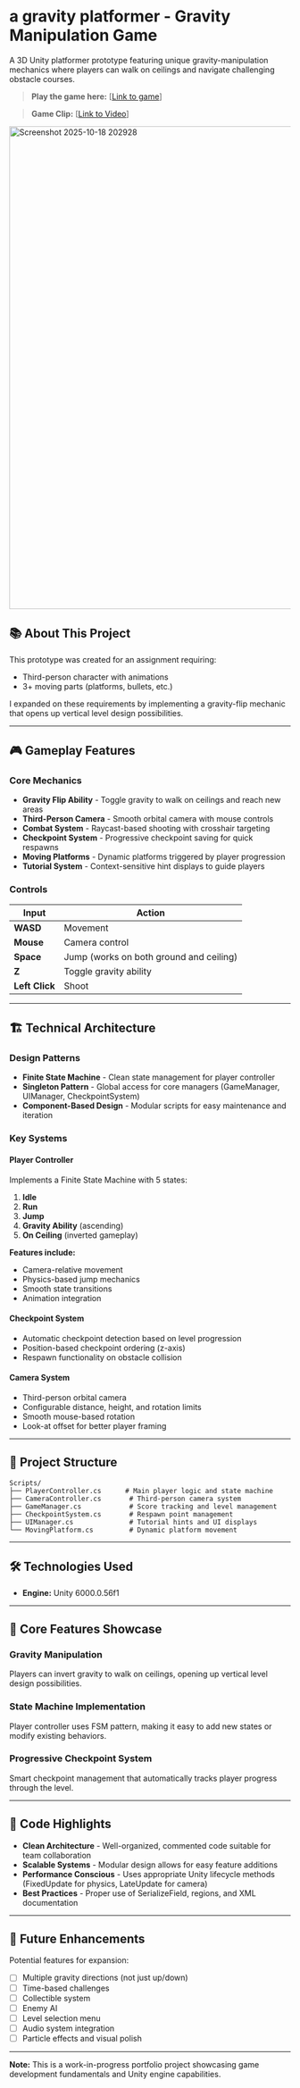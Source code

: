 # a gravity platformer - Gravity Manipulation Game

A 3D Unity platformer prototype featuring unique gravity-manipulation mechanics where players can walk on ceilings and navigate challenging obstacle courses.

> **Play the game here:** [[Link to game](https://adeoja.itch.io/a-gravity-platformer)]

> **Game Clip:** [[Link to Video](https://youtu.be/2zsQ_3-Gohs)]
<img width="1579" height="865" alt="Screenshot 2025-10-18 202928" src="https://github.com/user-attachments/assets/7a312f23-023e-4143-8159-2a5860d84679" />


## 📚 About This Project

This prototype was created for an assignment requiring:
- Third-person character with animations
- 3+ moving parts (platforms, bullets, etc.)

I expanded on these requirements by implementing a gravity-flip mechanic that opens up vertical level design possibilities.

---

## 🎮 Gameplay Features

### Core Mechanics

- **Gravity Flip Ability** - Toggle gravity to walk on ceilings and reach new areas
- **Third-Person Camera** - Smooth orbital camera with mouse controls
- **Combat System** - Raycast-based shooting with crosshair targeting
- **Checkpoint System** - Progressive checkpoint saving for quick respawns
- **Moving Platforms** - Dynamic platforms triggered by player progression
- **Tutorial System** - Context-sensitive hint displays to guide players

### Controls

| Input | Action |
|-------|--------|
| **WASD** | Movement |
| **Mouse** | Camera control |
| **Space** | Jump (works on both ground and ceiling) |
| **Z** | Toggle gravity ability |
| **Left Click** | Shoot |

---

## 🏗️ Technical Architecture

### Design Patterns

- **Finite State Machine** - Clean state management for player controller
- **Singleton Pattern** - Global access for core managers (GameManager, UIManager, CheckpointSystem)
- **Component-Based Design** - Modular scripts for easy maintenance and iteration

### Key Systems

#### Player Controller

Implements a Finite State Machine with 5 states:

1. **Idle**
2. **Run**
3. **Jump**
4. **Gravity Ability** (ascending)
5. **On Ceiling** (inverted gameplay)

**Features include:**
- Camera-relative movement
- Physics-based jump mechanics
- Smooth state transitions
- Animation integration

#### Checkpoint System

- Automatic checkpoint detection based on level progression
- Position-based checkpoint ordering (z-axis)
- Respawn functionality on obstacle collision

#### Camera System

- Third-person orbital camera
- Configurable distance, height, and rotation limits
- Smooth mouse-based rotation
- Look-at offset for better player framing

---

## 📁 Project Structure

```
Scripts/
├── PlayerController.cs      # Main player logic and state machine
├── CameraController.cs       # Third-person camera system
├── GameManager.cs            # Score tracking and level management
├── CheckpointSystem.cs       # Respawn point management
├── UIManager.cs              # Tutorial hints and UI displays
└── MovingPlatform.cs         # Dynamic platform movement
```

---

## 🛠️ Technologies Used

- **Engine:** Unity 6000.0.56f1

---

## 🎯 Core Features Showcase

### Gravity Manipulation
Players can invert gravity to walk on ceilings, opening up vertical level design possibilities.

### State Machine Implementation
Player controller uses FSM pattern, making it easy to add new states or modify existing behaviors.

### Progressive Checkpoint System
Smart checkpoint management that automatically tracks player progress through the level.

---

## 📝 Code Highlights

- **Clean Architecture** - Well-organized, commented code suitable for team collaboration
- **Scalable Systems** - Modular design allows for easy feature additions
- **Performance Conscious** - Uses appropriate Unity lifecycle methods (FixedUpdate for physics, LateUpdate for camera)
- **Best Practices** - Proper use of SerializeField, regions, and XML documentation

---

## 🔮 Future Enhancements

Potential features for expansion:

- [ ] Multiple gravity directions (not just up/down)
- [ ] Time-based challenges
- [ ] Collectible system
- [ ] Enemy AI
- [ ] Level selection menu
- [ ] Audio system integration
- [ ] Particle effects and visual polish

---

**Note:** This is a work-in-progress portfolio project showcasing game development fundamentals and Unity engine capabilities.
